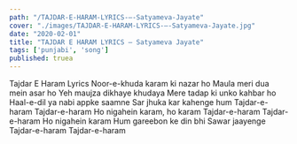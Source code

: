 ```yaml
---
path: "/TAJDAR-E-HARAM-LYRICS-–-Satyameva-Jayate"
cover: "./images/TAJDAR-E-HARAM-LYRICS-–-Satyameva-Jayate.jpg"
date: "2020-02-01"
title: "TAJDAR E HARAM LYRICS – Satyameva Jayate"
tags: ['punjabi', 'song']
published: truea
---
```


Tajdar E Haram Lyrics
Noor-e-khuda karam ki nazar ho
Maula meri dua mein asar ho
Yeh maujza dikhaye khudaya
Mere tadap ki unko kahbar ho
Haal-e-dil ya nabi appke saamne
Sar jhuka kar kahenge hum
Tajdar-e-haram
Tajdar-e-haram
Ho nigahein karam, ho karam
Tajdar-e-haram
Tajdar-e-haram
Ho nigahein karam
Hum gareebon ke din bhi
Sawar jaayenge
Tajdar-e-haram
Tajdar-e-haram
